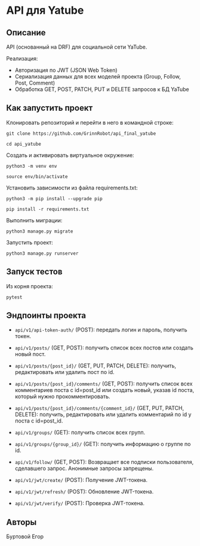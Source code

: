 # API для Yatube

## Описание
API (основанный на DRF) для социальной сети YaTube.

Реализация:

- Авторизация по JWT (JSON Web Token)
- Сериализация данных для всех моделей проекта (Group, Follow, Post, Comment)
- Обработка GET, POST, PATCH, PUT и DELETE запросов к БД YaTube

## Как запустить проект

Клонировать репозиторий и перейти в него в командной строке:

```
git clone https://github.com/GrinnRobot/api_final_yatube
```

```
cd api_yatube
```

Создать и активировать виртуальное окружение:

```
python3 -m venv env
```

```
source env/bin/activate
```

Установить зависимости из файла requirements.txt:

```
python3 -m pip install --upgrade pip
```

```
pip install -r requirements.txt
```

Выполнить миграции:

```
python3 manage.py migrate
```

Запустить проект:

```
python3 manage.py runserver
```

## Запуск тестов

Из корня проекта:

```
pytest
```


## Эндпоинты проекта


- `api/v1/api-token-auth/` (POST): передать логин и пароль, получить токен.

- `api/v1/posts/` (GET, POST): получить список всех постов или создать новый пост.

- `api/v1/posts/{post_id}/` (GET, PUT, PATCH, DELETE): получить, редактировать или удалить пост по id.

- `api/v1/posts/{post_id}/comments/` (GET, POST): получить список всех комментариев поста с id=post_id или создать новый, указав id поста, который нужно прокомментировать.

- `api/v1/posts/{post_id}/comments/{comment_id}/` (GET, PUT, PATCH, DELETE): получить, редактировать или удалить комментарий по id у поста с id=post_id.

- `api/v1/groups/` (GET): получить список всех групп.

- `api/v1/groups/{group_id}/` (GET): получить информацию о группе по id.

- `api/v1/follow/` (GET, POST): Возвращает все подписки пользователя, сделавшего запрос. Анонимные запросы запрещены.

- `api/v1/jwt/create/` (POST): Получение JWT-токена.

- `api/v1/jwt/refresh/` (POST): Обновление JWT-токена.

- `api/v1/jwt/verify/` (POST): Проверка JWT-токена.



## Авторы

Буртовой Егор

